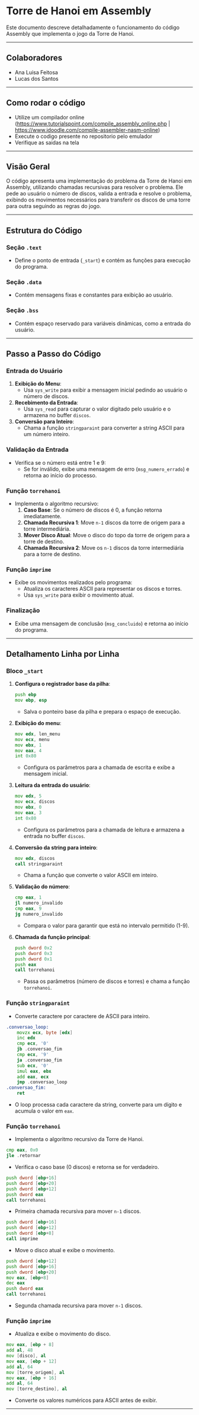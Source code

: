 # Torre de Hanoi em Assembly

Este documento descreve detalhadamente o funcionamento do código Assembly que implementa o jogo da Torre de Hanoi.

---
## Colaboradores
* Ana Luisa Feitosa
* Lucas dos Santos
---
## Como rodar o código
* Utilize um compilador online (https://www.tutorialspoint.com/compile_assembly_online.php | https://www.jdoodle.com/compile-assembler-nasm-online)
* Execute o codigo presente no repositorio pelo emulador
* Verifique as saidas na tela 
---
## Visão Geral
O código apresenta uma implementação do problema da Torre de Hanoi em Assembly, utilizando chamadas recursivas para resolver o problema. Ele pede ao usuário o número de discos, valida a entrada e resolve o problema, exibindo os movimentos necessários para transferir os discos de uma torre para outra seguindo as regras do jogo.

---

## Estrutura do Código
### Seção `.text`
- Define o ponto de entrada (`_start`) e contém as funções para execução do programa.

### Seção `.data`
- Contém mensagens fixas e constantes para exibição ao usuário.

### Seção `.bss`
- Contém espaço reservado para variáveis dinâmicas, como a entrada do usuário.

---

## Passo a Passo do Código

### Entrada do Usuário
1. **Exibição do Menu**:
   - Usa `sys_write` para exibir a mensagem inicial pedindo ao usuário o número de discos.
2. **Recebimento da Entrada**:
   - Usa `sys_read` para capturar o valor digitado pelo usuário e o armazena no buffer `discos`.
3. **Conversão para Inteiro**:
   - Chama a função `stringparaint` para converter a string ASCII para um número inteiro.

### Validação da Entrada
- Verifica se o número está entre 1 e 9:
  - Se for inválido, exibe uma mensagem de erro (`msg_numero_errado`) e retorna ao início do processo.

### Função `torrehanoi`
- Implementa o algoritmo recursivo:
  1. **Caso Base**: Se o número de discos é 0, a função retorna imediatamente.
  2. **Chamada Recursiva 1**: Move `n-1` discos da torre de origem para a torre intermediária.
  3. **Mover Disco Atual**: Move o disco do topo da torre de origem para a torre de destino.
  4. **Chamada Recursiva 2**: Move os `n-1` discos da torre intermediária para a torre de destino.

### Função `imprime`
- Exibe os movimentos realizados pelo programa:
  - Atualiza os caracteres ASCII para representar os discos e torres.
  - Usa `sys_write` para exibir o movimento atual.

### Finalização
- Exibe uma mensagem de conclusão (`msg_concluido`) e retorna ao início do programa.

---

## Detalhamento Linha por Linha

### Bloco `_start`
1. **Configura o registrador base da pilha**:
   ```asm
   push ebp
   mov ebp, esp
   ```
   - Salva o ponteiro base da pilha e prepara o espaço de execução.

2. **Exibição do menu**:
   ```asm
   mov edx, len_menu
   mov ecx, menu
   mov ebx, 1
   mov eax, 4
   int 0x80
   ```
   - Configura os parâmetros para a chamada de escrita e exibe a mensagem inicial.

3. **Leitura da entrada do usuário**:
   ```asm
   mov edx, 5
   mov ecx, discos
   mov ebx, 0
   mov eax, 3
   int 0x80
   ```
   - Configura os parâmetros para a chamada de leitura e armazena a entrada no buffer `discos`.

4. **Conversão da string para inteiro**:
   ```asm
   mov edx, discos
   call stringparaint
   ```
   - Chama a função que converte o valor ASCII em inteiro.

5. **Validação do número**:
   ```asm
   cmp eax, 1
   jl numero_invalido
   cmp eax, 9
   jg numero_invalido
   ```
   - Compara o valor para garantir que está no intervalo permitido (1-9).

6. **Chamada da função principal**:
   ```asm
   push dword 0x2
   push dword 0x3
   push dword 0x1
   push eax
   call torrehanoi
   ```
   - Passa os parâmetros (número de discos e torres) e chama a função `torrehanoi`.

### Função `stringparaint`
- Converte caractere por caractere de ASCII para inteiro.
```asm
.conversao_loop:
    movzx ecx, byte [edx]
    inc edx
    cmp ecx, '0'
    jb .conversao_fim
    cmp ecx, '9'
    ja .conversao_fim
    sub ecx, '0'
    imul eax, ebx
    add eax, ecx
    jmp .conversao_loop
.conversao_fim:
    ret
```
- O loop processa cada caractere da string, converte para um dígito e acumula o valor em `eax`.

### Função `torrehanoi`
- Implementa o algoritmo recursivo da Torre de Hanoi.
```asm
cmp eax, 0x0
jle .retornar
```
- Verifica o caso base (0 discos) e retorna se for verdadeiro.

```asm
push dword [ebp+16]
push dword [ebp+20]
push dword [ebp+12]
push dword eax
call torrehanoi
```
- Primeira chamada recursiva para mover `n-1` discos.

```asm
push dword [ebp+16]
push dword [ebp+12]
push dword [ebp+8]
call imprime
```
- Move o disco atual e exibe o movimento.

```asm
push dword [ebp+12]
push dword [ebp+16]
push dword [ebp+20]
mov eax, [ebp+8]
dec eax
push dword eax
call torrehanoi
```
- Segunda chamada recursiva para mover `n-1` discos.

### Função `imprime`
- Atualiza e exibe o movimento do disco.
```asm
mov eax, [ebp + 8]
add al, 48
mov [disco], al
mov eax, [ebp + 12]
add al, 64
mov [torre_origem], al
mov eax, [ebp + 16]
add al, 64
mov [torre_destino], al
```
- Converte os valores numéricos para ASCII antes de exibir.

---

